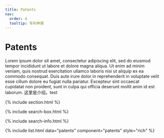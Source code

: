 ```yaml
---
title: Patents
nav:
  order: 4
  tooltip: 专利申报
---
```


# <i class="fas fa-microscope"></i>Patents

Lorem ipsum dolor sit amet, consectetur adipiscing elit, sed do eiusmod tempor incididunt ut labore et dolore magna aliqua.
Ut enim ad minim veniam, quis nostrud exercitation ullamco laboris nisi ut aliquip ex ea commodo consequat.
Duis aute irure dolor in reprehenderit in voluptate velit esse cillum dolore eu fugiat nulla pariatur.
Excepteur sint occaecat cupidatat non proident, sunt in culpa qui officia deserunt mollit anim id est laborum.
这里是介绍。test

{% include section.html %}

{% include search-box.html %}

{% include search-info.html %}

{% include list.html data="patents" component="patents" style="rich" %}
